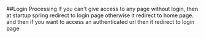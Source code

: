##Login Processing
    If you can't give access to any page without login,
    then at startup spring redirect to login page
    otherwise it redirect to home page.
    and then if you want to access an authenticated url then it redirect to login page
